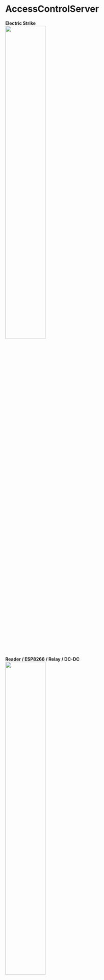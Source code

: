 # AccessControlServer

**Electric Strike**<br>
<img src="http://images.cwm.eml.cc/IOSstuff/IMG_20170308_111058539.jpg?variant=small" width="50%" height="50%">

**Reader / ESP8266 / Relay / DC-DC**<br>
<img src="http://images.cwm.eml.cc/IOSstuff/IMG_20170308_110301759.jpg?variant=small" width="50%" height="50%">

[**Video of unlocking door with Charlie Card**](https://goo.gl/photos/5gZtY3Npr9nDXpdb9)

When a card is sucessfully authenticated, the access server sends a command to a raspberry pi near the door to start playing walkon music.

**Walk-on Music Server/Speaker**<br>
<img src="http://images.cwm.eml.cc/IOSstuff/IMG_20170420_134530289.jpg?variant=small" width="50%" height="50%">
